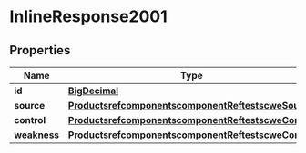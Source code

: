 
# InlineResponse2001

## Properties
Name | Type | Description | Notes
------------ | ------------- | ------------- | -------------
**id** | [**BigDecimal**](BigDecimal.md) |  |  [optional]
**source** | [**ProductsrefcomponentscomponentReftestscweSource**](ProductsrefcomponentscomponentReftestscweSource.md) |  |  [optional]
**control** | [**ProductsrefcomponentscomponentReftestscweControl**](ProductsrefcomponentscomponentReftestscweControl.md) |  |  [optional]
**weakness** | [**ProductsrefcomponentscomponentReftestscweControl**](ProductsrefcomponentscomponentReftestscweControl.md) |  |  [optional]



